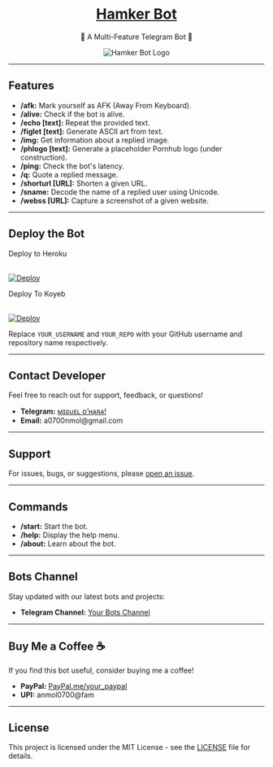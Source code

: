 <h1 align="center">
 <b><a href="https://t.me/anmol0700" target="/blank">Hamker Bot</a></b>
</h1>

<p align="center">🤖 A Multi-Feature Telegram Bot 🤖</p>

<p align="center">
  <img src="https://telegra.ph/file/be345eba730c538400d4d.jpg" alt="Hamker Bot Logo">
</p>

---

<h2>Features</h2>

<ul>
  <li><strong>/afk:</strong> Mark yourself as AFK (Away From Keyboard).</li>
  <li><strong>/alive:</strong> Check if the bot is alive.</li>
  <li><strong>/echo [text]:</strong> Repeat the provided text.</li>
  <li><strong>/figlet [text]:</strong> Generate ASCII art from text.</li>
  <li><strong>/img:</strong> Get information about a replied image.</li>
  <li><strong>/phlogo [text]:</strong> Generate a placeholder Pornhub logo (under construction).</li>
  <li><strong>/ping:</strong> Check the bot's latency.</li>
  <li><strong>/q:</strong> Quote a replied message.</li>
  <li><strong>/shorturl [URL]:</strong> Shorten a given URL.</li>
  <li><strong>/sname:</strong> Decode the name of a replied user using Unicode.</li>
  <li><strong>/webss [URL]:</strong> Capture a screenshot of a given website.</li>
</ul>

---

<h2>Deploy the Bot</h2>

<summary>Deploy to Heroku</summary>
<p>
<br>                 
<a target="/blank" href="https://heroku.com/deploy?template=https://github.com/ZEUSxCODES/Hamker-bot" >
  <img src="https://www.herokucdn.com/deploy/button.svg" alt="Deploy">
</a>
</p>

<summary>Deploy To Koyeb</summary>
<p>
<br>                 
<a target="/blank" href="https://app.koyeb.com/deploy?type=git&repository=github.com/ZEUSxCODES/Hamker-bot&branch=main&name=Hamker-bot" >
  <img src="https://www.koyeb.com/static/images/deploy/button.svg" alt="Deploy">
</a>
</p>

<p>Replace <code>YOUR_USERNAME</code> and <code>YOUR_REPO</code> with your GitHub username and repository name respectively.</p>

---

<h2>Contact Developer</h2>

<p>Feel free to reach out for support, feedback, or questions!</p>

<ul>
  <li><strong>Telegram:</strong> <a href="https://t.me/anmol0700">ᴍɪɢᴜᴇʟ ᴏ’ʜᴀʀᴀ!</a></li>
  <li><strong>Email:</strong> a0700nmol@gmail.com</li>
</ul>

---

<h2>Support</h2>

<p>For issues, bugs, or suggestions, please <a href="https://github.com/ZEUSxCODES/Hamker-bot/issues/new">open an issue</a>.</p>

---

<h2>Commands</h2>

<ul>
  <li><strong>/start:</strong> Start the bot.</li>
  <li><strong>/help:</strong> Display the help menu.</li>
  <li><strong>/about:</strong> Learn about the bot.</li>
  <!-- Add other commands as needed -->
</ul>

---

<h2>Bots Channel</h2>

<p>Stay updated with our latest bots and projects:</p>

<ul>
  <li><strong>Telegram Channel:</strong> <a href="https://t.me/Film_Nest">Your Bots Channel</a></li>
</ul>

---

<h2>Buy Me a Coffee ☕</h2>

<p>If you find this bot useful, consider buying me a coffee!</p>

<ul>
  <li><strong>PayPal:</strong> <a href="https://paypal.me/your_paypal">PayPal.me/your_paypal</a></li>
  <li><strong>UPI:</strong> anmol0700@fam</li>
</ul>

---

<h2>License</h2>

<p>This project is licensed under the MIT License - see the <a href="LICENSE">LICENSE</a> file for details.</p>
